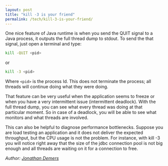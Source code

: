 ```yaml
---
layout: post
title: "kill -3 is your friend"
permalink: /tech/kill-3-is-your-friend/
---
```


One nice feature of Java runtime is when you send the QUIT signal to a Java process, it outputs the full thread dump to stdout. To send the that signal, just open a terminal and type:

```bash
kill -QUIT <pid>
```

or

```bash
kill -3 <pid>
```

Where `<pid>` is the process Id. This does not terminate the process; all threads will continue doing what they were doing.

That feature can be very useful when the application seems to freeze or when you have a very intermittent issue (intermittent deadlock). With the full thread dump, you can see what every thread was doing at that particular moment. So in case of a deadlock, you will be able to see what monitors and what threads are involved.

This can also be helpful to diagnose performance bottlenecks. Suppose you are load testing an application and it does not deliver the expected throughput, but the CPU usage is not the problem. For instance, with kill -3 you will notice right away that the size of the jdbc connection pool is not big enough and all threads are waiting on it for a connection to free.

*Author: [Jonathan Demers](https://www.linkedin.com/in/jonathan-demers-ing/ "Jonathan Demers")*
